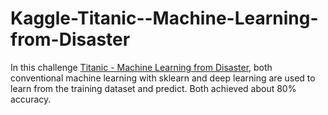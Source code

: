 # Kaggle-Titanic--Machine-Learning-from-Disaster

In this challenge [Titanic - Machine Learning from Disaster](https://www.kaggle.com/c/titanic), both conventional machine learning with sklearn and deep learning are used to learn from the training dataset
and predict. Both achieved about 80% accuracy.
